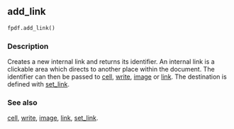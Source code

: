 ## add_link ##

```python
fpdf.add_link()
```

### Description ###

Creates a new internal link and returns its identifier. An internal link is a clickable area which directs to another place within the document. 
The identifier can then be passed to [cell](cell.md), [write](write.md), [image](image.md) or [link](link.md). The destination is defined with [set_link](set_link.md).

### See also ###

[cell](cell.md), [write](write.md), [image](image.md), [link](link.md), [set_link](set_link.md).
